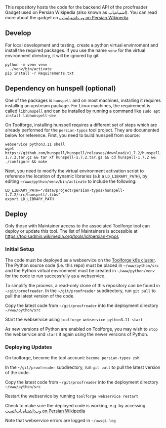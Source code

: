 This repository hosts the code for the backend API of the proofreader Gadget used on Persian Wikipedia (also known as اشتباه‌یاب). You can read more about the gadget on [وپ:اشتباه‌یاب on Persian Wikipedia](https://fa.wikipedia.org/wiki/ویکی‌پدیا:اشتباه‌یاب)

## Develop

For local development and testing, create a python virtual envinroment and install the required packages. If you use the name `venv` for the virtual environment directory, it will be ignored by git.

```
python -m venv venv
. ./venv/bin/activate
pip install -r Requirements.txt
```

## Dependency on hunspell (optional)

One of the packages is `hunspell` and on most machines, installing it requires installing an upstream package. For Linux machines, the requirement is called `libhunspell` and can be installed by running a command like `sudo apt install libhunspell-dev`

On Toolforge, installing hunspell requires a different set of steps which are already performed for the `persian-typos` tool project. They are documented below for reference. First, you need to build hunspell from source:

```
webservice python3.11 shell
wget https://github.com/hunspell/hunspell/releases/download/v1.7.2/hunspell-1.7.2.tar.gz && tar xf hunspell-1.7.2.tar.gz && cd hunspell-1.7.2 && ./configure && make
```

Next, you need to modify the virtual environment activation script to reference the location of dynamic libraries (a.k.a `LD_LIBRARY_PATH`), by editing `~/www/python/venv/bin/activate` to include the following:

```
LD_LIBRARY_PATH="/data/project/persian-typos/hunspell-1.7.2/src/hunspell/.libs"
export LD_LIBRARY_PATH
```

## Deploy

Only those with Maintainer access to the associated Toolforge tool can deploy or update this tool. The list of Maintainers is accessible at https://toolsadmin.wikimedia.org/tools/id/persian-typos

### Initial Setup

The code must be deployed as a webservice on the [Toolforge k8s cluster](https://wikitech.wikimedia.org/wiki/Help:Toolforge/Kubernetes). The Python source code (i.e. this repo) must be placed in `~/www/python/src` and the Python virtual environment must be created in `~/www/python/venv` for the code to run successfully as a webservice.

To simplify the process, a read-only clone of this repository can be found in `~/git/proofreader`. In the `~/git/proofreader` subdirectory, run `git pull` to pull the latest version of the code.

Copy the latest code from `~/git/proofreader` into the deployment directory `~/www/python/src`

Start the webservice using `toolforge webservice python3.11 start`

As new versions of Python are enabled on Toolforge, you may wish to `stop` the webservice and `start` it again using the newer versions of Python.

### Deploying Updates

On toolforge, become the tool account: `become persian-typos zsh`

In the `~/git/proofreader` subdirectory, run `git pull` to pull the latest version of the code.

Copy the latest code from `~/git/proofreader` into the deployment directory `~/www/python/src`

Restart the webservice by running `toolforge webservice restart`

Check to make sure the deployed code is working, e.g. by accessing [وپ:اشتباه‌یاب/تست on Persian Wikipedia](https://persian-typos.toolforge.org/check/وپ:اشتباه‌یاب/تست)

Note that webservice errors are logged in `~/uwsgi.log`
